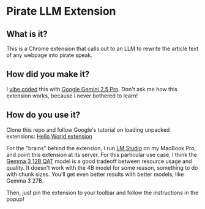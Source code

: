 # Pirate LLM Extension

## What is it?

This is a Chrome extension that calls out to an LLM to rewrite the article text of any webpage into pirate speak.

## How did you make it?

I [vibe coded](https://en.wikipedia.org/wiki/Vibe_coding) this with [Google Gemini 2.5 Pro](https://gemini.google.com/app). Don't ask me how this extension works, because I never bothered to learn!

## How do you use it?

Clone this repo and follow Google's tutorial on loading unpacked extensions: [Hello World extension](https://developer.chrome.com/docs/extensions/get-started/tutorial/hello-world#load-unpacked)

For the "brains" behind the extension, I run [LM Studio](https://lmstudio.ai) on my MacBook Pro, and point this extension at its server.
For this particular use case, I think the [Gemma 3 12B QAT](https://model.lmstudio.ai/download/lmstudio-community/gemma-3-12B-it-qat-GGUF) model is a good tradeoff between resource usage and quality. It doesn't work with the 4B model for some reason, something to do with chunk sizes. You'll get even better results with better models, like Gemma 3 27B.

Then, just pin the extension to your toolbar and follow the instructions in the popup!